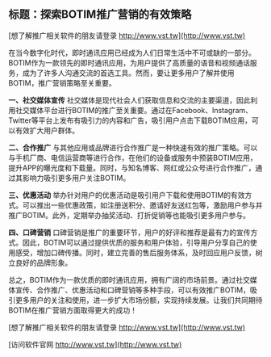 ## **标题：探索BOTIM推广营销的有效策略**

[想了解推广相关软件的朋友请登录 http://www.vst.tw](http://www.vst.tw)

在当今数字化时代，即时通讯应用已经成为人们日常生活中不可或缺的一部分。BOTIM作为一款领先的即时通讯应用，为用户提供了高质量的语音和视频通话服务，成为了许多人沟通交流的首选工具。然而，要让更多用户了解并使用BOTIM，推广营销策略至关重要。

**一、社交媒体宣传**
社交媒体是现代社会人们获取信息和交流的主要渠道，因此利用社交媒体平台进行BOTIM的推广至关重要。通过在Facebook、Instagram、Twitter等平台上发布有吸引力的内容和广告，吸引用户点击下载BOTIM应用，可以有效扩大用户群体。

**二、合作推广**
与其他应用或品牌进行合作推广是一种快速有效的推广策略。可以与手机厂商、电信运营商等进行合作，在他们的设备或服务中预装BOTIM应用，提升APP的曝光度和下载量。同时，与知名博客、网红或公众号进行合作推广，通过其影响力吸引更多用户关注BOTIM。

**三、优惠活动**
举办针对用户的优惠活动是吸引用户下载和使用BOTIM的有效方式。可以推出一些优惠政策，如注册送积分、邀请好友送红包等，激励用户参与并推广BOTIM。此外，定期举办抽奖活动、打折促销等也能吸引更多用户参与。

**四、口碑营销**
口碑营销是推广的重要环节，用户的好评和推荐是最有力的宣传方式。因此，BOTIM可以通过提供优质的服务和用户体验，引导用户分享自己的使用感受，增加口碑传播。同时，建立完善的售后服务体系，及时回应用户反馈，树立良好的品牌形象。

总之，BOTIM作为一款优质的即时通讯应用，拥有广阔的市场前景。通过社交媒体宣传、合作推广、优惠活动和口碑营销等多种手段，可以有效推广BOTIM，吸引更多用户的关注和使用，进一步扩大市场份额，实现持续发展。让我们共同期待BOTIM在推广营销方面取得更大的成功！

[想了解推广相关软件的朋友请登录 http://www.vst.tw](http://www.vst.tw)


[访问软件官网 http://www.vst.tw](http://www.vst.tw)
